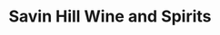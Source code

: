 ---
title: "Savin Hill Wine and Spirits"
url: /dorchester/savin-hill-wine-and-spirits/
shop: alcohol
---